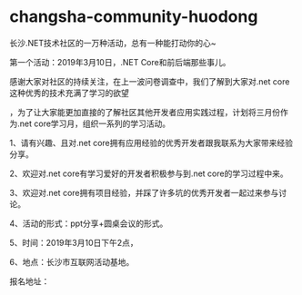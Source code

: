 # changsha-community-huodong
长沙.NET技术社区的一万种活动，总有一种能打动你的心~

第一个活动：2019年3月10日，.NET Core和前后端那些事儿。 

感谢大家对社区的持续关注，在上一波问卷调查中，我们了解到大家对.net core这种优秀的技术充满了学习的欲望

，为了让大家能更加直接的了解社区其他开发者应用实践过程，计划将三月份作为.net core学习月，组织一系列的学习活动。

1、请有兴趣、且对.net core拥有应用经验的优秀开发者跟我联系为大家带来经验分享。

2、欢迎对.net core有学习爱好的开发者积极参与到.net core的学习过程中来。

3、欢迎对.net core拥有项目经验，并踩了许多坑的优秀开发者一起过来参与讨论。

4、活动的形式：ppt分享+圆桌会议的形式。

5、时间：2019年3月10日下午2点，

6、地点：长沙市互联网活动基地。

报名地址：
